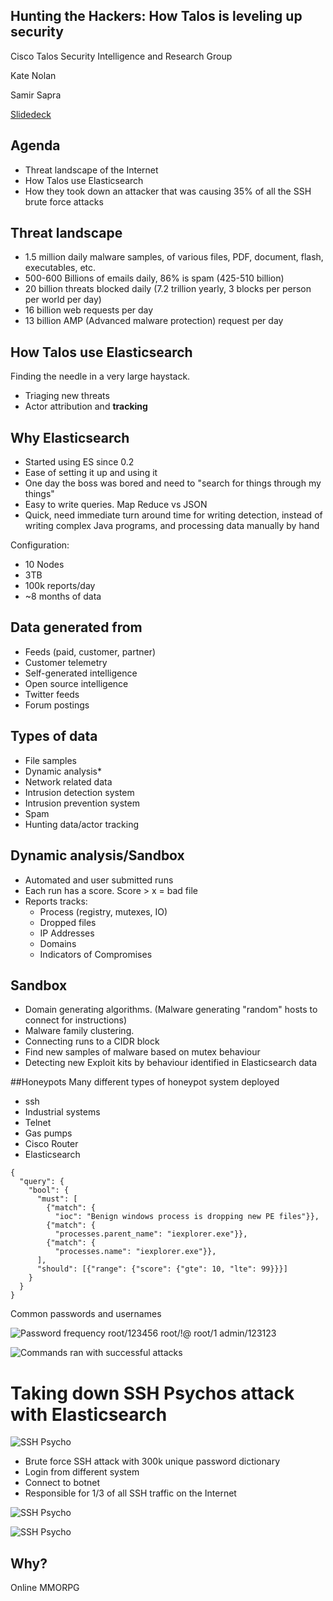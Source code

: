 ## Hunting the Hackers: How Talos is leveling up security

Cisco Talos Security Intelligence and Research Group

Kate Nolan

Samir Sapra

[Slidedeck](https://speakerdeck.com/player/8ca2848034414e3eaed64df15f14dac0?#)


## Agenda

- Threat landscape of the Internet
- How Talos use Elasticsearch
- How they took down an attacker that was causing 35% of all the SSH brute force attacks


## Threat landscape
- 1.5 million daily malware samples, of various files, PDF, document, flash, executables, etc.
- 500-600 Billions of emails daily, 86% is spam (425-510 billion)
- 20 billion threats blocked daily (7.2 trillion yearly, 3 blocks per person per world per day)
- 16 billion web requests per day
- 13 billion AMP (Advanced malware protection) request per day


## How Talos use Elasticsearch

Finding the needle in a very large haystack.

- Triaging new threats
- Actor attribution and **tracking**


## Why Elasticsearch
- Started using ES since 0.2
- Ease of setting it up and using it
- One day the boss was bored and need to "search for things through my things"
- Easy to write queries. Map Reduce vs JSON
- Quick, need immediate turn around time for writing detection, instead of writing complex Java programs, and processing data manually by hand


Configuration:
- 10 Nodes
- 3TB
- 100k reports/day
- ~8 months of data


## Data generated from
- Feeds (paid, customer, partner)
- Customer telemetry
- Self-generated intelligence
- Open source intelligence
- Twitter feeds
- Forum postings


## Types of data
- File samples
- Dynamic analysis*
- Network related data
- Intrusion detection system
- Intrusion prevention system
- Spam
- Hunting data/actor tracking


## Dynamic analysis/Sandbox
- Automated and user submitted runs
- Each run has a score. Score > x = bad file
- Reports tracks:
  - Process (registry, mutexes, IO)
  - Dropped files
  - IP Addresses
  - Domains
  - Indicators of Compromises


## Sandbox
- Domain generating algorithms. (Malware generating "random" hosts to connect for instructions)
- Malware family clustering.
- Connecting runs to a CIDR block
- Find new samples of malware based on mutex behaviour
- Detecting new Exploit kits by behaviour identified in Elasticsearch data


##Honeypots
Many different types of honeypot system deployed
- ssh
- Industrial systems
- Telnet
- Gas pumps
- Cisco Router
- Elasticsearch


```
{
  "query": {
    "bool": {
      "must": [
        {"match": {
          "ioc": "Benign windows process is dropping new PE files"}},
        {"match": {
          "processes.parent_name": "iexplorer.exe"}},
        {"match": {
          "processes.name": "iexplorer.exe"}},
      ],
      "should": [{"range": {"score": {"gte": 10, "lte": 99}}}]
    }
  }
}
```


Common passwords and usernames

![Password frequency](images/bill_c_1.jpg)
root/123456
root/!@
root/1
admin/123123


![Commands ran with successful attacks](images/bill_c_2.jpg)


# Taking down SSH Psychos attack with Elasticsearch


![SSH Psycho](images/bill_c_4.jpg)


- Brute force SSH attack with 300k unique password dictionary
- Login from different system
- Connect to botnet
- Responsible for 1/3 of all SSH traffic on the Internet


![SSH Psycho](images/bill_c_3.jpg)


![SSH Psycho](images/bill_c_5.jpg)


## Why?
Online MMORPG